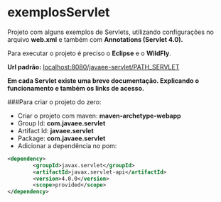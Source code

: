 # exemplosServlet

Projeto com alguns exemplos de Servlets, utilizando configurações no arquivo **web.xml** e também com **Annotations (Servlet 4.0).**

Para executar o projeto é preciso o **Eclipse** e o **WildFly**.

**Url padrão:** [localhost:8080/javaee-servlet/PATH_SERVLET](localhost:8080/javaee-servlet "localhost:8080/javaee-servlet")

**Em cada Servlet existe uma breve documentação. Explicando o funcionamento e também os links de acesso.**

###Para criar o projeto do zero:

- Criar o projeto com maven: **maven-archetype-webapp**
- Group Id: **com.javaee.servlet**
- Artifact Id:  **javaee.servlet**
- Package: **com.javaee.servlet**
- Adicionar a dependência no pom:

````xml
<dependency>
		<groupId>javax.servlet</groupId>
		<artifactId>javax.servlet-api</artifactId>
		<version>4.0.0</version>
		<scope>provided</scope>
</dependency>
````
